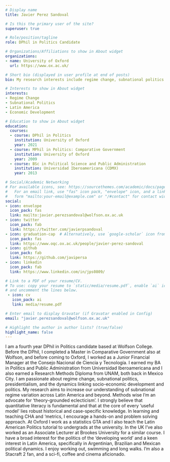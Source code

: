 ```yaml
---
# Display name
title: Javier Perez Sandoval

# Is this the primary user of the site?
superuser: true

# Role/position/tagline
role: DPhil in Politics Candidate

# Organizations/Affiliations to show in About widget
organizations:
- name: University of Oxford
  url: https://www.ox.ac.uk/

# Short bio (displayed in user profile at end of posts)
bio: My research interests include regime change, subnational politics and Latin America.

# Interests to show in About widget
interests:
- Regime Change
- Subnational Politics
- Latin America
- Economic Development

# Education to show in About widget
education:
  courses:
  - course: DPhil in Politics
    institution: University of Oxford
    year: 2021
  - course: MPhil in Politics: Comparative Government
    institution: University of Oxford
    year: 2009
  - course: BSc in Political Science and Public Administration
    institution: Universidad Iberoamericana (CDMX)
    year: 2013

# Social/Academic Networking
# For available icons, see: https://sourcethemes.com/academic/docs/page-builder/#icons
#   For an email link, use "fas" icon pack, "envelope" icon, and a link in the
#   form "mailto:your-email@example.com" or "/#contact" for contact widget.
social:
- icon: envelope
  icon_pack: fas
  link: mailto:javier.perezsandoval@wolfson.ox.ac.uk
- icon: twitter
  icon_pack: fab
  link: https://twitter.com/javierpsandoval
- icon: graduation-cap  # Alternatively, use `google-scholar` icon from `ai` icon pack
  icon_pack: fas
  link: https://www.oqc.ox.ac.uk/people/javier-perez-sandoval
- icon: github
  icon_pack: fab
  link: https://github.com/javipersa
- icon: linkedin
  icon_pack: fab
  link: https://www.linkedin.com/in/jps0809/

# Link to a PDF of your resume/CV.
# To use: copy your resume to `static/media/resume.pdf`, enable `ai` icons in `params.toml`, 
# and uncomment the lines below.
 - icon: cv
   icon_pack: ai
   link: media/resume.pdf

# Enter email to display Gravatar (if Gravatar enabled in Config)
email: "javier.perezsandoval@wolfson.ox.ac.uk"

# Highlight the author in author lists? (true/false)
highlight_name: false
---
```

I am a fourth year DPhil in Politics candidate based at Wolfson College. Before the DPhil, I completed a Master in Comparative Government also at Wolfson, and before coming to Oxford, I worked as a Junior Financial Manager at the Consejo Nacional de Ciencia y Tecnología. I earned my BA in Politics and Public Administration from Universidad Iberoamericana and I also earned a Research Methods Diploma from UNAM, both back in Mexico City.
I am passionate about regime change, subnational politics, presidentialism, and the dynamics linking socio-economic development and politics. My research aims to increase our understanding of subnational regime variation across Latin America and beyond.
Methods wise I’m an advocate for ‘theory-grounded eclecticism’. I strongly believe that quantitative literacy is fundamental and that at the core of every ‘useful model’ lies robust historical and case-specific knowledge. In learning and teaching CHA and ‘metrics, I encourage a hands-on and problem solving approach.
At Oxford I work as a statistics GTA and I also teach the Latin American Politics tutorial to undergrads at the university. In the UK I’ve also worked as an Associate Lecturer at Brookes University for a similar course.
I have a broad interest for the politics of the ‘developing world’ and a keen interest in Latin America, specifically in Argentinian, Brazilian and Mexican political dynamics.
I enjoy working out, swimming and long walks. I’m also a Stacraft 2 fan, and a sci-fi, coffee and cinema aficionado.

